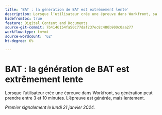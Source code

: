 ```yaml
---
title: 'BAT : la génération de BAT est extrêmement lente'
description: Lorsque l’utilisateur crée une épreuve dans Workfront, sa génération peut prendre entre 3 et 10 minutes. L’épreuve est générée, mais lentement.
hidefromtoc: true
feature: Digital Content and Documents
source-git-commit: 7b4146154fa50c77daf237ec8c480b900c0aa277
workflow-type: tm+mt
source-wordcount: '62'
ht-degree: 6%

---
```



# BAT : la génération de BAT est extrêmement lente

Lorsque l’utilisateur crée une épreuve dans Workfront, sa génération peut prendre entre 3 et 10 minutes. L’épreuve est générée, mais lentement.

_Premier signalement le lundi 21 janvier 2024._
